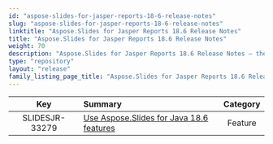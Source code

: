 ```yaml
---
id: "aspose-slides-for-jasper-reports-18-6-release-notes"
slug: "aspose-slides-for-jasper-reports-18-6-release-notes"
linktitle: "Aspose.Slides for Jasper Reports 18.6 Release Notes"
title: "Aspose.Slides for Jasper Reports 18.6 Release Notes"
weight: 70
description: "Aspose.Slides for Jasper Reports 18.6 Release Notes – the latest updates and fixes."
type: "repository"
layout: "release"
family_listing_page_title: "Aspose.Slides for Jasper Reports 18.6 Release Notes"
---
```


|**Key** |**Summary** |**Category** |
| :-: | :- | :-: |
|SLIDESJR-33279|[Use Aspose.Slides for Java 18.6 features](/slides/java/release-notes/2018/aspose-slides-for-java-18-6-release-notes/)|Feature|

